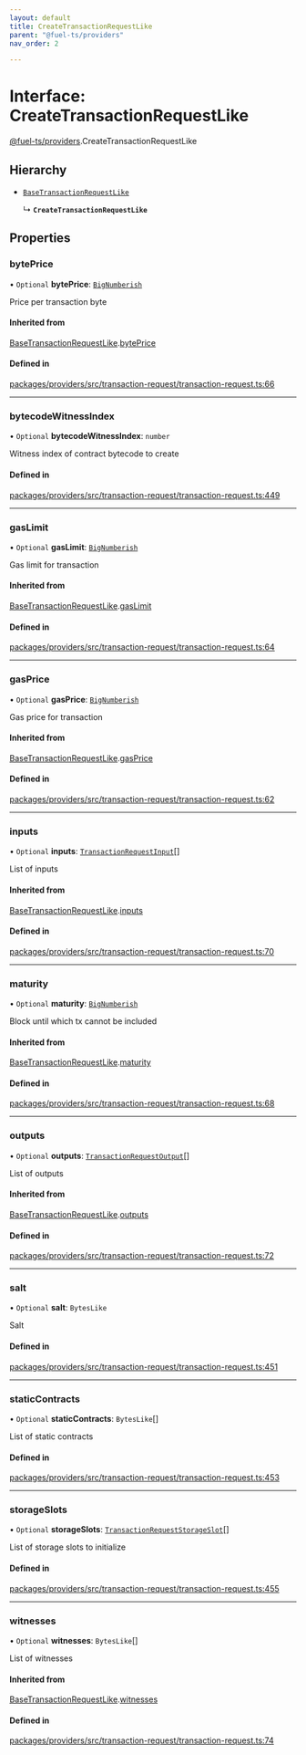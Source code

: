 ```yaml
---
layout: default
title: CreateTransactionRequestLike
parent: "@fuel-ts/providers"
nav_order: 2

---
```


# Interface: CreateTransactionRequestLike

[@fuel-ts/providers](../index.md).CreateTransactionRequestLike

## Hierarchy

- [`BaseTransactionRequestLike`](internal-BaseTransactionRequestLike.md)

  ↳ **`CreateTransactionRequestLike`**

## Properties

### bytePrice

• `Optional` **bytePrice**: [`BigNumberish`](../namespaces/internal.md#bignumberish)

Price per transaction byte

#### Inherited from

[BaseTransactionRequestLike](internal-BaseTransactionRequestLike.md).[bytePrice](internal-BaseTransactionRequestLike.md#byteprice)

#### Defined in

[packages/providers/src/transaction-request/transaction-request.ts:66](https://github.com/FuelLabs/fuels-ts/blob/master/packages/providers/src/transaction-request/transaction-request.ts#L66)

___

### bytecodeWitnessIndex

• `Optional` **bytecodeWitnessIndex**: `number`

Witness index of contract bytecode to create

#### Defined in

[packages/providers/src/transaction-request/transaction-request.ts:449](https://github.com/FuelLabs/fuels-ts/blob/master/packages/providers/src/transaction-request/transaction-request.ts#L449)

___

### gasLimit

• `Optional` **gasLimit**: [`BigNumberish`](../namespaces/internal.md#bignumberish)

Gas limit for transaction

#### Inherited from

[BaseTransactionRequestLike](internal-BaseTransactionRequestLike.md).[gasLimit](internal-BaseTransactionRequestLike.md#gaslimit)

#### Defined in

[packages/providers/src/transaction-request/transaction-request.ts:64](https://github.com/FuelLabs/fuels-ts/blob/master/packages/providers/src/transaction-request/transaction-request.ts#L64)

___

### gasPrice

• `Optional` **gasPrice**: [`BigNumberish`](../namespaces/internal.md#bignumberish)

Gas price for transaction

#### Inherited from

[BaseTransactionRequestLike](internal-BaseTransactionRequestLike.md).[gasPrice](internal-BaseTransactionRequestLike.md#gasprice)

#### Defined in

[packages/providers/src/transaction-request/transaction-request.ts:62](https://github.com/FuelLabs/fuels-ts/blob/master/packages/providers/src/transaction-request/transaction-request.ts#L62)

___

### inputs

• `Optional` **inputs**: [`TransactionRequestInput`](../index.md#transactionrequestinput)[]

List of inputs

#### Inherited from

[BaseTransactionRequestLike](internal-BaseTransactionRequestLike.md).[inputs](internal-BaseTransactionRequestLike.md#inputs)

#### Defined in

[packages/providers/src/transaction-request/transaction-request.ts:70](https://github.com/FuelLabs/fuels-ts/blob/master/packages/providers/src/transaction-request/transaction-request.ts#L70)

___

### maturity

• `Optional` **maturity**: [`BigNumberish`](../namespaces/internal.md#bignumberish)

Block until which tx cannot be included

#### Inherited from

[BaseTransactionRequestLike](internal-BaseTransactionRequestLike.md).[maturity](internal-BaseTransactionRequestLike.md#maturity)

#### Defined in

[packages/providers/src/transaction-request/transaction-request.ts:68](https://github.com/FuelLabs/fuels-ts/blob/master/packages/providers/src/transaction-request/transaction-request.ts#L68)

___

### outputs

• `Optional` **outputs**: [`TransactionRequestOutput`](../index.md#transactionrequestoutput)[]

List of outputs

#### Inherited from

[BaseTransactionRequestLike](internal-BaseTransactionRequestLike.md).[outputs](internal-BaseTransactionRequestLike.md#outputs)

#### Defined in

[packages/providers/src/transaction-request/transaction-request.ts:72](https://github.com/FuelLabs/fuels-ts/blob/master/packages/providers/src/transaction-request/transaction-request.ts#L72)

___

### salt

• `Optional` **salt**: `BytesLike`

Salt

#### Defined in

[packages/providers/src/transaction-request/transaction-request.ts:451](https://github.com/FuelLabs/fuels-ts/blob/master/packages/providers/src/transaction-request/transaction-request.ts#L451)

___

### staticContracts

• `Optional` **staticContracts**: `BytesLike`[]

List of static contracts

#### Defined in

[packages/providers/src/transaction-request/transaction-request.ts:453](https://github.com/FuelLabs/fuels-ts/blob/master/packages/providers/src/transaction-request/transaction-request.ts#L453)

___

### storageSlots

• `Optional` **storageSlots**: [`TransactionRequestStorageSlot`](../namespaces/internal.md#transactionrequeststorageslot)[]

List of storage slots to initialize

#### Defined in

[packages/providers/src/transaction-request/transaction-request.ts:455](https://github.com/FuelLabs/fuels-ts/blob/master/packages/providers/src/transaction-request/transaction-request.ts#L455)

___

### witnesses

• `Optional` **witnesses**: `BytesLike`[]

List of witnesses

#### Inherited from

[BaseTransactionRequestLike](internal-BaseTransactionRequestLike.md).[witnesses](internal-BaseTransactionRequestLike.md#witnesses)

#### Defined in

[packages/providers/src/transaction-request/transaction-request.ts:74](https://github.com/FuelLabs/fuels-ts/blob/master/packages/providers/src/transaction-request/transaction-request.ts#L74)
